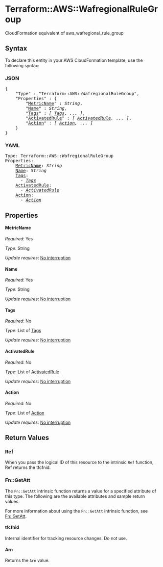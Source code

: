 # Terraform::AWS::WafregionalRuleGroup

CloudFormation equivalent of aws_wafregional_rule_group

## Syntax

To declare this entity in your AWS CloudFormation template, use the following syntax:

### JSON

<pre>
{
    "Type" : "Terraform::AWS::WafregionalRuleGroup",
    "Properties" : {
        "<a href="#metricname" title="MetricName">MetricName</a>" : <i>String</i>,
        "<a href="#name" title="Name">Name</a>" : <i>String</i>,
        "<a href="#tags" title="Tags">Tags</a>" : <i>[ <a href="tags.md">Tags</a>, ... ]</i>,
        "<a href="#activatedrule" title="ActivatedRule">ActivatedRule</a>" : <i>[ <a href="activatedrule.md">ActivatedRule</a>, ... ]</i>,
        "<a href="#action" title="Action">Action</a>" : <i>[ <a href="action.md">Action</a>, ... ]</i>
    }
}
</pre>

### YAML

<pre>
Type: Terraform::AWS::WafregionalRuleGroup
Properties:
    <a href="#metricname" title="MetricName">MetricName</a>: <i>String</i>
    <a href="#name" title="Name">Name</a>: <i>String</i>
    <a href="#tags" title="Tags">Tags</a>: <i>
      - <a href="tags.md">Tags</a></i>
    <a href="#activatedrule" title="ActivatedRule">ActivatedRule</a>: <i>
      - <a href="activatedrule.md">ActivatedRule</a></i>
    <a href="#action" title="Action">Action</a>: <i>
      - <a href="action.md">Action</a></i>
</pre>

## Properties

#### MetricName

_Required_: Yes

_Type_: String

_Update requires_: [No interruption](https://docs.aws.amazon.com/AWSCloudFormation/latest/UserGuide/using-cfn-updating-stacks-update-behaviors.html#update-no-interrupt)

#### Name

_Required_: Yes

_Type_: String

_Update requires_: [No interruption](https://docs.aws.amazon.com/AWSCloudFormation/latest/UserGuide/using-cfn-updating-stacks-update-behaviors.html#update-no-interrupt)

#### Tags

_Required_: No

_Type_: List of <a href="tags.md">Tags</a>

_Update requires_: [No interruption](https://docs.aws.amazon.com/AWSCloudFormation/latest/UserGuide/using-cfn-updating-stacks-update-behaviors.html#update-no-interrupt)

#### ActivatedRule

_Required_: No

_Type_: List of <a href="activatedrule.md">ActivatedRule</a>

_Update requires_: [No interruption](https://docs.aws.amazon.com/AWSCloudFormation/latest/UserGuide/using-cfn-updating-stacks-update-behaviors.html#update-no-interrupt)

#### Action

_Required_: No

_Type_: List of <a href="action.md">Action</a>

_Update requires_: [No interruption](https://docs.aws.amazon.com/AWSCloudFormation/latest/UserGuide/using-cfn-updating-stacks-update-behaviors.html#update-no-interrupt)

## Return Values

### Ref

When you pass the logical ID of this resource to the intrinsic `Ref` function, Ref returns the tfcfnid.

### Fn::GetAtt

The `Fn::GetAtt` intrinsic function returns a value for a specified attribute of this type. The following are the available attributes and sample return values.

For more information about using the `Fn::GetAtt` intrinsic function, see [Fn::GetAtt](https://docs.aws.amazon.com/AWSCloudFormation/latest/UserGuide/intrinsic-function-reference-getatt.html).

#### tfcfnid

Internal identifier for tracking resource changes. Do not use.

#### Arn

Returns the <code>Arn</code> value.

